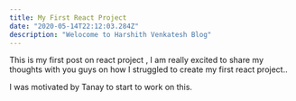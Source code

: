 ```yaml
---
title: My First React Project
date: "2020-05-14T22:12:03.284Z"
description: "Welocome to Harshith Venkatesh Blog"
---
```


This is my first post on react project , I am really excited to share my thoughts with you guys on how I struggled to create my first react project..

I was motivated by Tanay to start to work on this.
